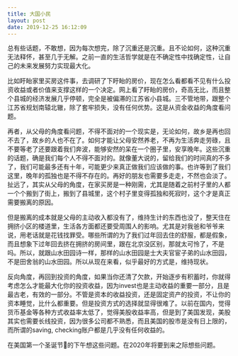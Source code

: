 ```yaml
---
title: 大国小民
layout: post
date: 2019-12-25 16:12:09
---
```


总有些话题，不敢想，因为每次想完，除了沉重还是沉重。且不论如何，这种沉重无法释怀，甚至几于无解。之前一直的生活哲学就是在不确定性中找确定性，让自己的未来发展努力实现最大化。

比如盱眙家里买房这件事，去调研了下盱眙的房价，现在怎么看都看不见有什么投资收益或者价值来支撑这样的一个决定。网上看了盱眙的房价，奇高无比，而且整个县城的经济发展几乎停顿，完全是被偏滞的江苏省小县城。三不管地带，跟整个江苏省规划南辕北辙，除了套牢损失，没有任何优势。这是从资金收益的角度看问题。

再者，从父母的角度看问题，不得不面对的一个现实是，无论如何，故乡是再也回不去了，故乡的人也不在了。如何才能让父母安然养老，不再为生活奔走劳碌，且不要等老了还要跟着我们奔波，能够安然的呆在一个圈子里，安享晚年。这些沉重的话题，确是我们每个人不得不面对的。就像董大说的，留给我们的时间真的不多了，我们可能最多还有十年，可能更少来真正做我们应该做的事。也许等到了我们这里，晚年的孤独也是不得不存在的。再好的朋友也需要多走走，不然也会淡了。扯远了，其实从父母的角度，在家买房是一种刚需，尤其是随着之前村子里的人都一个个搬到了街上，搬到了县城里，这个村子里变得孤独和死寂时，这个才是真正需要搬离的原因。

但是搬离的成本就是父母的主动收入都没有了，维持生计的东西也没了，整天住在拥挤小区的楼道里，生活各方面都还要受周围人的影响。尤其是对我爸和爷爷来说，用老话就是花钱找罪受。哪些所谓的为了我们过年回去住的舒服，都是假象，而且想象下过年回去挤在拥挤的房间里，跟在北京没区别，那就太可怜了，不是吗。所以，就跟山水田园诗一样，那样的山水田园是士大夫官宦子弟的山水田园，不是田舍翁的山水田园。所以从现在来看，似乎最好的方式是，维持现状。

反向角度，再回到投资的角度，如果当你还清了欠款，开始逐步有积蓄时，你就得考虑怎么才能最大化你的投资收益，因为invest也是主动收益的重要一部分，且是最古老，有效的一部分。不管是资本的收益投资，还是固定资产的投资，不让你的资本睡觉，比什么都重要。但是投资方式的选择就显得很难了。以前在国内，觉得货币基金等各种方式收益率太低了，觉得美股收益率高，但是到了美国发现，美股其实也需要长线投资，因为很多公司都不熟悉，而且美国的股市是没有日上限的，而所谓的saving, checking账户都是几乎没有任何收益的。


在美国第一个圣诞节🎄的下午想这些问题。在2020年将要到来之际想些问题。